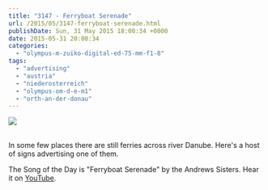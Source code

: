 ```yaml
---
title: "3147 - Ferryboat Serenade"
url: /2015/05/3147-ferryboat-serenade.html
publishDate: Sun, 31 May 2015 18:00:34 +0000
date: 2015-05-31 20:00:34
categories: 
  - "olympus-m-zuiko-digital-ed-75-mm-f1-8"
tags: 
  - "advertising"
  - "austria"
  - "niederosterreich"
  - "olympus-om-d-e-m1"
  - "orth-an-der-donau"
---
```

<div class="container">
<div class="center"><a target="_blank" href="https://d25zfm9zpd7gm5.cloudfront.net/1200x1200/2015/20150511_180634_lr.jpg"><img src="https://d25zfm9zpd7gm5.cloudfront.net/0600x0600/2015/20150511_180634_lr.jpg" /></a></div>
</div>
<br />

In some few places there are still ferries across river Danube. Here's a host of signs advertising one of them.

The Song of the Day is "Ferryboat Serenade" by the Andrews Sisters. Hear it on <a href="https://www.youtube.com/watch?v=_AsokA6xdc4" target="_blank">YouTube</a>.
